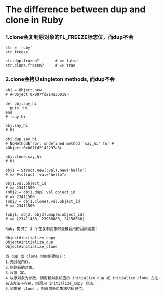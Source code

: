# The difference between dup and clone in Ruby

### 1.clone会复制原对象的FL_FREEZE标志位，而dup不会
```
str = 'ruby'
str.freeze

str.dup.frozen?       # => false
str.clone.frozen?     # => true
```

### 2.clone会拷贝singleton methods, 而dup不会
```
obj = Object.new
# #<Object:0x007fd214a36018>

def obj.say_hi
  puts 'Hi'
end
# :say_hi

obj.say_hi
# Hi

obj.dup.say_hi
# NoMethodError: undefined method `say_hi' for #<Object:0x007fd2142297a8>

obj.clone.say_hi
# Hi
```

```
obj1 = Struct.new(:val).new('hello')
# => #<struct  val="hello">

obj1.val.object_id
# => 23411500
(obj2 = obj1.dup).val.object_id
# => 23411500
(obj3 = obj1.clone).val.object_id
# => 23411500

[obj1, obj2, obj3].map(&:object_id)
# => [23411480, 23968080, 24156660]
```

```
Ruby 提供了 3 个在复制对象时会被调用的回调函数：

Object#initialize_copy
Object#initialize_dup
Object#initialize_clone
```

```
当 dup 或 clone 时的步骤如下：
1.先分配内存。
2.创建新的对象。
3.设置 GC。
4.以原对象为参数，调用新对象相应的 initialize_dup 或 initialize_clone 方法，若该方法不存在，则调用 initialize_copy 方法。
5.如果是 clone ，则设置新对象冻结标记位。
```
